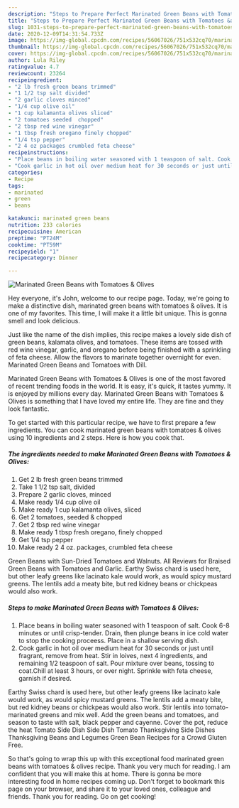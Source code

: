 ```yaml
---
description: "Steps to Prepare Perfect Marinated Green Beans with Tomatoes &amp;amp; Olives"
title: "Steps to Prepare Perfect Marinated Green Beans with Tomatoes &amp;amp; Olives"
slug: 1031-steps-to-prepare-perfect-marinated-green-beans-with-tomatoes-and-amp-olives
date: 2020-12-09T14:31:54.733Z
image: https://img-global.cpcdn.com/recipes/56067026/751x532cq70/marinated-green-beans-with-tomatoes-olives-recipe-main-photo.jpg
thumbnail: https://img-global.cpcdn.com/recipes/56067026/751x532cq70/marinated-green-beans-with-tomatoes-olives-recipe-main-photo.jpg
cover: https://img-global.cpcdn.com/recipes/56067026/751x532cq70/marinated-green-beans-with-tomatoes-olives-recipe-main-photo.jpg
author: Lula Riley
ratingvalue: 4.7
reviewcount: 23264
recipeingredient:
- "2 lb fresh green beans trimmed"
- "1 1/2 tsp salt divided"
- "2 garlic cloves minced"
- "1/4 cup olive oil"
- "1 cup kalamanta olives sliced"
- "2 tomatoes seeded  chopped"
- "2 tbsp red wine vinegar"
- "1 tbsp fresh oregano finely chopped"
- "1/4 tsp pepper"
- "2 4 oz packages crumbled feta cheese"
recipeinstructions:
- "Place beans in boiling water seasoned with 1 teaspoon of salt. Cook 6-8 minutes or until crisp-tender. Drain, then plunge beans in ice cold water to stop the cooking proceess. Place in a shallow serving dish."
- "Cook garlic in hot oil over medium heat for 30 seconds or just until fragrant, remove from heat. Stir in loives, next 4 ingredients, and remaining 1/2 teaspoon of salt. Pour mixture over beans, tossing to coat.Chill at least 3 hours, or over night.  Sprinkle with feta cheese, garnish if desired."
categories:
- Recipe
tags:
- marinated
- green
- beans

katakunci: marinated green beans 
nutrition: 233 calories
recipecuisine: American
preptime: "PT24M"
cooktime: "PT59M"
recipeyield: "1"
recipecategory: Dinner

---
```



![Marinated Green Beans with Tomatoes &amp; Olives](https://img-global.cpcdn.com/recipes/56067026/751x532cq70/marinated-green-beans-with-tomatoes-olives-recipe-main-photo.jpg)

Hey everyone, it's John, welcome to our recipe page. Today, we're going to make a distinctive dish, marinated green beans with tomatoes &amp; olives. It is one of my favorites. This time, I will make it a little bit unique. This is gonna smell and look delicious.

Just like the name of the dish implies, this recipe makes a lovely side dish of green beans, kalamata olives, and tomatoes. These items are tossed with red wine vinegar, garlic, and oregano before being finished with a sprinkling of feta cheese. Allow the flavors to marinate together overnight for even. Marinated Green Beans and Tomatoes with Dill.

Marinated Green Beans with Tomatoes &amp; Olives is one of the most favored of recent trending foods in the world. It is easy, it's quick, it tastes yummy. It is enjoyed by millions every day. Marinated Green Beans with Tomatoes &amp; Olives is something that I have loved my entire life. They are fine and they look fantastic.


To get started with this particular recipe, we have to first prepare a few ingredients. You can cook marinated green beans with tomatoes &amp; olives using 10 ingredients and 2 steps. Here is how you cook that.

<!--inarticleads1-->

##### The ingredients needed to make Marinated Green Beans with Tomatoes &amp; Olives:

1. Get 2 lb fresh green beans trimmed
1. Take 1 1/2 tsp salt, divided
1. Prepare 2 garlic cloves, minced
1. Make ready 1/4 cup olive oil
1. Make ready 1 cup kalamanta olives, sliced
1. Get 2 tomatoes, seeded &amp; chopped
1. Get 2 tbsp red wine vinegar
1. Make ready 1 tbsp fresh oregano, finely chopped
1. Get 1/4 tsp pepper
1. Make ready 2 4 oz. packages, crumbled feta cheese


Green Beans with Sun-Dried Tomatoes and Walnuts. All Reviews for Braised Green Beans with Tomatoes and Garlic. Earthy Swiss chard is used here, but other leafy greens like lacinato kale would work, as would spicy mustard greens. The lentils add a meaty bite, but red kidney beans or chickpeas would also work. 

<!--inarticleads2-->

##### Steps to make Marinated Green Beans with Tomatoes &amp; Olives:

1. Place beans in boiling water seasoned with 1 teaspoon of salt. Cook 6-8 minutes or until crisp-tender. Drain, then plunge beans in ice cold water to stop the cooking proceess. Place in a shallow serving dish.
1. Cook garlic in hot oil over medium heat for 30 seconds or just until fragrant, remove from heat. Stir in loives, next 4 ingredients, and remaining 1/2 teaspoon of salt. Pour mixture over beans, tossing to coat.Chill at least 3 hours, or over night.  Sprinkle with feta cheese, garnish if desired.


Earthy Swiss chard is used here, but other leafy greens like lacinato kale would work, as would spicy mustard greens. The lentils add a meaty bite, but red kidney beans or chickpeas would also work. Stir lentils into tomato-marinated greens and mix well. Add the green beans and tomatoes, and season to taste with salt, black pepper and cayenne. Cover the pot, reduce the heat Tomato Side Dish Side Dish Tomato Thanksgiving Side Dishes Thanksgiving Beans and Legumes Green Bean Recipes for a Crowd Gluten Free. 

So that's going to wrap this up with this exceptional food marinated green beans with tomatoes &amp; olives recipe. Thank you very much for reading. I am confident that you will make this at home. There is gonna be more interesting food in home recipes coming up. Don't forget to bookmark this page on your browser, and share it to your loved ones, colleague and friends. Thank you for reading. Go on get cooking!
